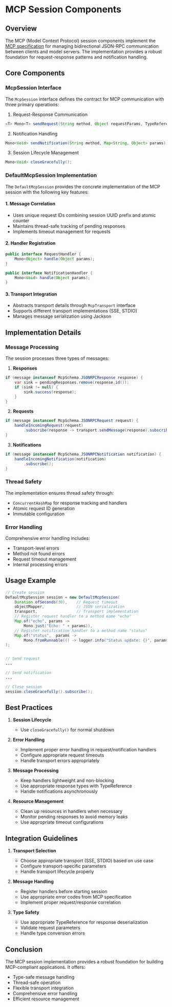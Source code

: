 # MCP Session Components

## Overview

The MCP (Model Context Protocol) session components implement the [MCP specification](https://spec.modelcontextprotocol.io/) for managing bidirectional JSON-RPC communication between clients and model servers. The implementation provides a robust foundation for request-response patterns and notification handling.

## Core Components

### McpSession Interface

The `McpSession` interface defines the contract for MCP communication with three primary operations:

1. Request-Response Communication
```java
<T> Mono<T> sendRequest(String method, Object requestParams, TypeReference<T> typeRef);
```

2. Notification Handling
```java
Mono<Void> sendNotification(String method, Map<String, Object> params);
```

3. Session Lifecycle Management
```java
Mono<Void> closeGracefully();
```

### DefaultMcpSession Implementation

The `DefaultMcpSession` provides the concrete implementation of the MCP session with the following key features:

#### 1. Message Correlation
- Uses unique request IDs combining session UUID prefix and atomic counter
- Maintains thread-safe tracking of pending responses
- Implements timeout management for requests

#### 2. Handler Registration
```java
public interface RequestHandler {
    Mono<Object> handle(Object params);
}

public interface NotificationHandler {
    Mono<Void> handle(Object params);
}
```

#### 3. Transport Integration
- Abstracts transport details through `McpTransport` interface
- Supports different transport implementations (SSE, STDIO)
- Manages message serialization using Jackson

## Implementation Details

### Message Processing

The session processes three types of messages:

1. **Responses**
```java
if (message instanceof McpSchema.JSONRPCResponse response) {
    var sink = pendingResponses.remove(response.id());
    if (sink != null) {
        sink.success(response);
    }
}
```

2. **Requests**
```java
if (message instanceof McpSchema.JSONRPCRequest request) {
    handleIncomingRequest(request)
        .subscribe(response -> transport.sendMessage(response).subscribe());
}
```

3. **Notifications**
```java
if (message instanceof McpSchema.JSONRPCNotification notification) {
    handleIncomingNotification(notification)
        .subscribe();
}
```

### Thread Safety

The implementation ensures thread safety through:
- `ConcurrentHashMap` for response tracking and handlers
- Atomic request ID generation
- Immutable configuration

### Error Handling

Comprehensive error handling includes:
- Transport-level errors
- Method not found errors
- Request timeout management
- Internal processing errors

## Usage Example

```java
// Create session
DefaultMcpSession session = new DefaultMcpSession(
    Duration.ofSeconds(30),    // Request timeout
    objectMapper,              // JSON serialization
    transport,                 // Transport implementation
    // Register request handler to a method name "echo"
    Map.of("echo", params -> 
        Mono.just("Echo: " + params)),
    // Register notification handler to a method name "status"
    Map.of("status",  params ->  
        Mono.fromRunnable(() -> logger.info("Status update: {}", params) )) 
);


// Send request
...

// Send notification
...

// Close session
session.closeGracefully().subscribe();
```

## Best Practices

1. **Session Lifecycle**
   - Use `closeGracefully()` for normal shutdown

2. **Error Handling**
   - Implement proper error handling in request/notification handlers
   - Configure appropriate request timeouts
   - Handle transport errors appropriately

3. **Message Processing**
   - Keep handlers lightweight and non-blocking
   - Use appropriate response types with TypeReference
   - Handle notifications asynchronously

4. **Resource Management**
   - Clean up resources in handlers when necessary
   - Monitor pending responses to avoid memory leaks
   - Use appropriate timeout configurations

## Integration Guidelines

1. **Transport Selection**
   - Choose appropriate transport (SSE, STDIO) based on use case
   - Configure transport-specific parameters
   - Handle transport lifecycle properly

2. **Message Handling**
   - Register handlers before starting session
   - Use appropriate error codes from MCP specification
   - Implement proper request/response correlation

3. **Type Safety**
   - Use appropriate TypeReference for response deserialization
   - Validate request parameters
   - Handle type conversion errors

## Conclusion

The MCP session implementation provides a robust foundation for building MCP-compliant applications. It offers:
- Type-safe message handling
- Thread-safe operation
- Flexible transport integration
- Comprehensive error handling
- Efficient resource management

